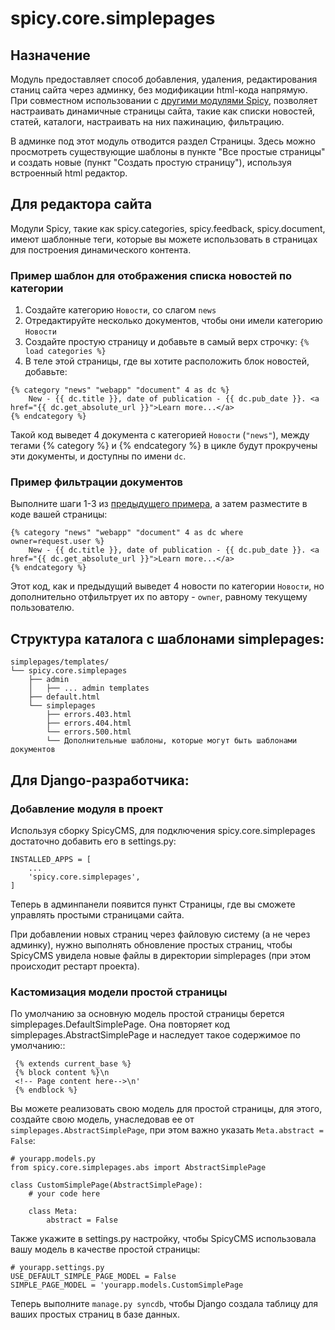 # spicy.core.simplepages 


## Назначение

Модуль предоставляет способ добавления, удаления, редактирования станиц сайта через админку, без модификации html-кода 
напрямую. При совместном использовании с [другими модулями Spicy](https://github.com/spicycms), позволяет настраивать динамичные страницы сайта, такие как списки новостей, статей, каталоги, настраивать на них пажинацию, фильтрацию.

В админке под этот модуль отводится раздел Страницы. Здесь можно просмотреть существующие шаблоны в пункте "Все простые страницы" и создать новые (пункт "Создать простую страницу"), используя встроенный html редактор.

## Для редактора сайта
Модули Spicy, такие как spicy.categories, spicy.feedback, spicy.document, имеют шаблонные теги, которые вы можете использовать в страницах для построения динамического контента.

### Пример шаблон для отображения списка новостей по категории
1) Создайте категорию ``Новости``, со слагом ``news``
2) Отредактируйте несколько документов, чтобы они имели категорию ``Новости``
3) Создайте простую страницу и добавьте в самый верх строчку: ``{% load categories %}``
4) В теле этой страницы, где вы хотите расположить блок новостей, добавьте:

```
{% category "news" "webapp" "document" 4 as dc %}
    New - {{ dc.title }}, date of publication - {{ dc.pub_date }}. <a href="{{ dc.get_absolute_url }}">Learn more...</a>
{% endcategory %}
```
Такой код выведет 4 документа с категорией ``Новости`` (``"news"``), между тегами {% category %} и {% endcategory %} в цикле будут прокручены эти документы, и доступны по имени ``dc``.

### Пример фильтрации документов
Выполните шаги 1-3 из [предыдущего примера](./README.md#Пример-шаблон-для-отображения-списка-новостей-по-категории), а затем разместите в коде вашей страницы:
```
{% category "news" "webapp" "document" 4 as dc where owner=request.user %}
    New - {{ dc.title }}, date of publication - {{ dc.pub_date }}. <a href="{{ dc.get_absolute_url }}">Learn more...</a>
{% endcategory %}
```
Этот код, как и предыдущий выведет 4 новости по категории ``Новости``, но дополнительно отфильтрует их по автору - ``owner``, равному текущему пользователю.

## Структура каталога с шаблонами simplepages:

	simplepages/templates/
	└── spicy.core.simplepages
	    ├── admin
	    │   ├── ... admin templates
	    ├── default.html
	    └── simplepages
	        ├── errors.403.html
	        ├── errors.404.html
	        └── errors.500.html
	   		└── Дополнительные шаблоны, которые могут быть шаблонами документов     

## Для Django-разработчика:

### Добавление модуля в проект
Используя сборку SpicyCMS, для подключения spicy.core.simplepages достаточно добавить его в settings.py:

    INSTALLED_APPS = [
    	...
    	'spicy.core.simplepages',
    ]

Теперь в админпанели появится пункт Страницы, где вы сможете управлять простыми страницами сайта. 

При добавлении новых страниц через файловую систему (а не через админку), нужно выполнять обновление простых страниц, чтобы SpicyCMS увидела новые файлы в директории simplepages (при этом происходит рестарт проекта).

### Кастомизация модели простой страницы
По умолчанию за основную модель простой страницы берется simplepages.DefaultSimplePage.
Она повторяет код simplepages.AbstractSimplePage и наследует такое содержимое по умолчанию::

```
 {% extends current_base %}
 {% block content %}\n
 <!-- Page content here-->\n'
 {% endblock %}
```

Вы можете реализовать свою модель для простой страницы, для этого, создайте свою модель, унаследовав ее от ``simplepages.AbstractSimplePage``, при этом важно указать ``Meta.abstract = False``:

	# yourapp.models.py
	from spicy.core.simplepages.abs import AbstractSimplePage
	
	class CustomSimplePage(AbstractSimplePage):
		# your code here
		
		class Meta:
			abstract = False
			
Также укажите в settings.py настройку, чтобы SpicyCMS использовала вашу модель в качестве простой страницы:

	# yourapp.settings.py
	USE_DEFAULT_SIMPLE_PAGE_MODEL = False
	SIMPLE_PAGE_MODEL = 'yourapp.models.CustomSimplePage
	
Теперь выполните ``manage.py syncdb``, чтобы Django создала таблицу для ваших простых страниц в базе данных.


